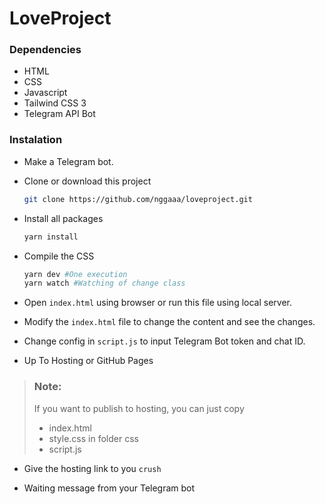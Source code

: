 # LoveProject

### Dependencies

- HTML
- CSS
- Javascript
- Tailwind CSS 3
- Telegram API Bot

### Instalation

- Make a Telegram bot.
- Clone or download this project
  ```sh
  git clone https://github.com/nggaaa/loveproject.git
  ```
- Install all packages
  ```sh
  yarn install
  ```
- Compile the CSS

  ```sh
  yarn dev #One execution
  yarn watch #Watching of change class
  ```

- Open `index.html` using browser or run this file using local server.
- Modify the `index.html` file to change the content and see the changes.
- Change config in `script.js` to input Telegram Bot token and chat ID.
- Up To Hosting or GitHub Pages

> ### Note:
>
> If you want to publish to hosting, you can just copy
>
> - index.html
> - style.css in folder css
> - script.js

- Give the hosting link to you `crush`

- Waiting message from your Telegram bot
